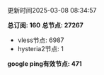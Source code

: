 更新时间2025-03-08 08:34:57

**总订阅: 160**
**总节点: 27267**
- vless节点: 6987
- hysteria2节点: 1

**google ping有效节点: 471**
